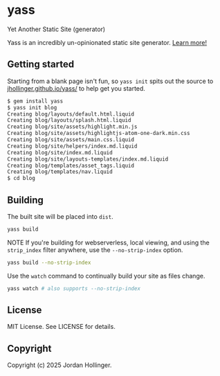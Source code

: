 # yass

Yet Another Static Site (generator)

Yass is an incredibly un-opinionated static site generator. [Learn more!](https://jhollinger.github.io/yass/)

## Getting started

Starting from a blank page isn't fun, so `yass init` spits out the source to [jhollinger.github.io/yass/](https://jhollinger.github.io/yass/) to help get you started.

```bash
$ gem install yass
$ yass init blog
Creating blog/layouts/default.html.liquid
Creating blog/layouts/splash.html.liquid
Creating blog/site/assets/highlight.min.js
Creating blog/site/assets/highlightjs-atom-one-dark.min.css
Creating blog/site/assets/main.css.liquid
Creating blog/site/helpers/index.md.liquid
Creating blog/site/index.md.liquid
Creating blog/site/layouts-templates/index.md.liquid
Creating blog/templates/asset_tags.liquid
Creating blog/templates/nav.liquid
$ cd blog
```

## Building

The built site will be placed into `dist`.

```bash
yass build
```

NOTE If you're building for webserverless, local viewing, and using the `strip_index` filter anywhere, use the `--no-strip-index` option.

```bash
yass build --no-strip-index
```

Use the `watch` command to continually build your site as files change.

```bash
yass watch # also supports --no-strip-index
```

## License

MIT License. See LICENSE for details.

## Copyright

Copyright (c) 2025 Jordan Hollinger.
